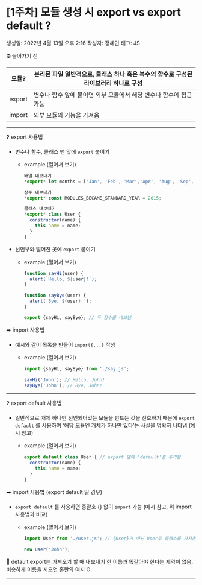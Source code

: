 # [1주차] 모듈 생성 시 export vs export default ?

생성일: 2022년 4월 13일 오후 2:16
작성자: 정혜인
태그: JS

<aside>
⛔ 들어가기 전

</aside>

| 모듈? | 분리된 파일 일반적으로, 클래스 하나 혹은 복수의 함수로 구성된 라이브러리 하나로 구성 |
| --- | --- |
| export | 변수나 함수 앞에 붙이면 외부 모듈에서 해당 변수나 함수에 접근 가능 |
| import | 외부 모듈의 기능을 가져옴 |

---

<aside>
❓ export 사용법

</aside>

- 변수나 함수, 클래스 맨 앞에 `export` 붙이기
    - example (열어서 보기)
        
        ```jsx
        배열 내보내기
        *export* let months = ['Jan', 'Feb', 'Mar','Apr', 'Aug', 'Sep', 'Oct', 'Nov', 'Dec'];
        
        상수 내보내기
        *export* const MODULES_BECAME_STANDARD_YEAR = 2015;
        
        클래스 내보내기
        *export* class User {
          constructor(name) {
            this.name = name;
          }
        }
        ```
        

- 선언부와 떨어진 곳에 `export` 붙이기
    - example (열어서 보기)
        
        ```jsx
        function sayHi(user) {
          alert(`Hello, ${user}!`);
        }
        
        function sayBye(user) {
          alert(`Bye, ${user}!`);
        }
        
        export {sayHi, sayBye}; // 두 함수를 내보냄
        ```
        

<aside>
➡️ import 사용법

</aside>

- 예시와 같이 목록을 만들어  `import{...}` 작성
    - example (열어서 보기)
        
        ```jsx
        import {sayHi, sayBye} from './say.js';
        
        sayHi('John'); // Hello, John!
        sayBye('John'); // Bye, John!
        ```
        

---

<aside>
❓ export default 사용법

</aside>

- 일반적으로 개체 하나만 선언되어있는 모듈을 만드는 것을 선호하기 때문에  `export default` 를 사용하여 ‘해당 모듈엔 개체가 하나만 있다’는 사실을 명확히 나타냄 (예시 참고)
    - example (열어서 보기)
        
        ```jsx
        export default class User { // export 옆에 'default'를 추가됨
          constructor(name) {
            this.name = name;
          }
        }
        ```
        

<aside>
➡️ import 사용법 (export default 일 경우)

</aside>

- `export default` 를 사용하면 중괄호 {} 없이 `import` 가능 (예시 참고, 위 import 사용법과 비교)
    - example (열어서 보기)
        
        ```jsx
        import User from './user.js'; // {User}가 아닌 User로 클래스를 가져옴
        
        new User('John');
        ```
        

💢 default export는 가져오기 할 때 내보내기 한 이름과 똑같아야 한다는 제약이 없음, 비슷하게 이름을 지으면 혼란의 여지 O

---
